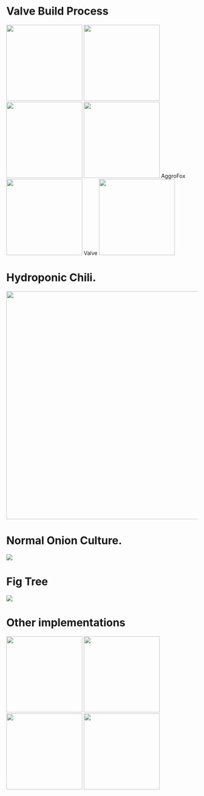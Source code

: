# Valve Build Process
<img src="https://image.ibb.co/ccTEeT/Whats_App_Image_2018_07_29_at_01_23_14_2.jpg" width="200"> <img src="https://image.ibb.co/eDdQm8/Whats_App_Image_2018_07_29_at_01_23_14_1.jpg" width="200"> <img src="https://image.ibb.co/d377zT/Whats_App_Image_2018_07_29_at_01_23_13.jpg" width="200"> <img src="https://image.ibb.co/m2H7zT/Whats_App_Image_2018_07_29_at_01_23_14.jpg" width="200">
AggroFox <img src="https://image.ibb.co/h5drR8/Whats_App_Image_2018_07_29_at_01_22_33.jpg" width="200">
Valve <img src="https://image.ibb.co/gHZnzT/Whats_App_Image_2018_07_29_at_01_22_45.jpg" width="200">


# Hydroponic Chili.

<img src="https://image.ibb.co/dre1B8/Whats_App_Image_2018_07_29_at_21_23_06_1.jpg" width="600">

# Normal Onion Culture.

<img src="https://image.ibb.co/iS4CJo/Whats_App_Image_2018_07_29_at_21_23_09_1.jpg">

# Fig Tree

<img src="https://image.ibb.co/gqfmdo/Whats_App_Image_2018_07_29_at_21_23_06.jpg">

# Other implementations

<img src="https://image.ibb.co/iS4CJo/Whats_App_Image_2018_07_29_at_21_23_09_1.jpg" width="200"> <img src="https://image.ibb.co/mY2cjT/Whats_App_Image_2018_07_29_at_21_23_09.jpg" width="200"> <img src="https://image.ibb.co/fkrsJo/Whats_App_Image_2018_07_29_at_21_23_08_1.jpg" width="200"> <img src="https://image.ibb.co/jW7or8/Whats_App_Image_2018_07_29_at_21_23_08.jpg" width="200">




